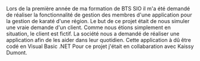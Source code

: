 Lors de la première année de ma formation de BTS SIO il m'a été demandé de réaliser la fonctionnalité de gestion des membres d'une application pour la gestion de karaté d'une région.
Le but de ce projet était de nous simuler une vraie demande d'un client. 
Comme nous étions simplement en situation, le client est fictif.
La société nous a demandé de réaliser une application afin de les aider dans leur quotidien. 
Cette application à dû être codé en Visual Basic .NET
Pour ce projet j'était en collabaration avec Kaissy Dumont.

